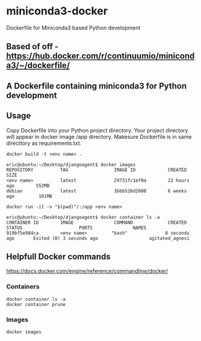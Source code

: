 # miniconda3-docker
Dockerfile for Miniconda3 based Python development

## Based of off - https://hub.docker.com/r/continuumio/miniconda3/~/dockerfile/

## A Dockerfile containing miniconda3 for Python development

## Usage

Copy Dockerfile into your Python project directory.
Your project directory will appear in docker image /app directory.
Makesure Dockerfile is in same directtory as requirements.txt.

```
docker build -t <env name> .

eric@ubuntu:~/Desktop/djangoagent$ docker images
REPOSITORY          TAG                 IMAGE ID            CREATED             SIZE
<env name>          latest              29731fc1ef0a        22 hours ago        552MB
debian              latest              3bbb526d2608        6 weeks ago         101MB

docker run -it -v "$(pwd)"/:/app <env name>

eric@ubuntu:~/Desktop/djangoagent$ docker container ls -a
CONTAINER ID        IMAGE               COMMAND             CREATED             STATUS                     PORTS               NAMES
919bf5e984ca        <env name>         "bash"              8 seconds ago       Exited (0) 3 seconds ago                   agitated_agnesi
```

## Helpfull Docker commands

https://docs.docker.com/engine/reference/commandline/docker/

### Containers

```
docker container ls -a
docker container prune
```

### Images

```
docker images
```

